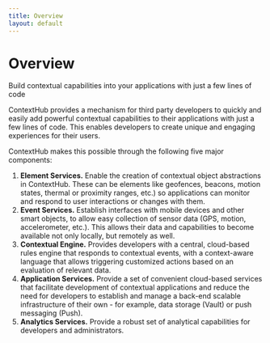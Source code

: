```yaml
---
title: Overview
layout: default
---
```


# Overview

<p class="subtitle">Build contextual capabilities into your applications with just a few lines of code</p>

ContextHub provides a mechanism for third party developers to quickly and easily add powerful contextual capabilities to their applications with just a few lines of code. This enables developers to create unique and engaging experiences for their users.

ContextHub makes this possible through the following five major components:

1. <span class="liText">**Element Services.** Enable the creation of contextual object abstractions in ContextHub. These can be elements like geofences, beacons, motion states, thermal or proximity ranges, etc.) so applications can monitor and respond to user interactions or changes with them.</span>
2. <span class="liText">**Event Services.** Establish interfaces with mobile devices and other smart objects, to allow easy collection of sensor data (GPS, motion, accelerometer, etc.). This allows their data and capabilities to become available not only locally, but remotely as well.</span>
3. <span class="liText">**Contextual Engine.** Provides developers with a central, cloud-based rules engine that responds to contextual events, with a context-aware language that allows triggering customized actions based on an evaluation of relevant data.</span>
4. <span class="liText">**Application Services.** Provide a set of convenient cloud-based services that facilitate development of contextual applications and reduce the need for developers to establish and manage a back-end scalable infrastructure of their own - for example, data storage (Vault) or push messaging (Push).</span>
5. <span class="liText">**Analytics Services.** Provide a robust set of analytical capabilities for developers and administrators.</span>


